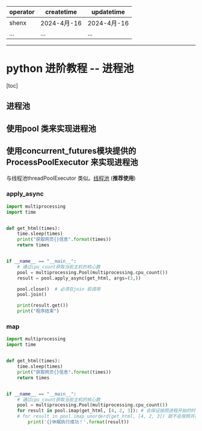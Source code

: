 | operator | createtime | updatetime |
| ---- | ---- | ---- |
| shenx | 2024-4月-16 | 2024-4月-16  |
| ... | ... | ... |
---
# python 进阶教程 -- 进程池

[toc]

## 进程池
## 使用pool 类来实现进程池




## 使用concurrent_futures模块提供的 ProcessPoolExecutor 来实现进程池

与线程池threadPoolExecutor 类似。[线程池](python进阶教程--线程高级应用.md) (**推荐使用**)

### apply_async
```python 
import multiprocessing
import time


def get_html(times):
    time.sleep(times)
    print("获取网页{}信息".format(times))
    return times


if __name__ == "__main__":
    # 通过cpu_count获取当前主机的核心数
    pool = multiprocessing.Pool(multiprocessing.cpu_count())
    result = pool.apply_async(get_html, args=(3,))

    pool.close()  # 必须在join 前调用
    pool.join()

    print(result.get())
    print("程序结束")

```


### map
```python 
import multiprocessing
import time


def get_html(times):
    time.sleep(times)
    print("获取网页{}信息".format(times))
    return times


if __name__ == "__main__":
    # 通过cpu_count获取当前主机的核心数
    pool = multiprocessing.Pool(multiprocessing.cpu_count())
    for result in pool.imap(get_html, [4, 2, 3]): # 会保证按照进程开始的时间顺序打印（执行后续代码）
    # for result in pool.imap_unorderd(get_html, [4, 2, 3]) 就不会按照开始的时间顺序打印了
        print('{}休眠执行成功！'.format(result))

```

